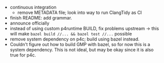 * continuous integration
  * remove METADATA file; look into way to run ClangTidy as CI
* finish README: add grammar.
* announce officially
* instead of using custom p4runtime BUILD, fix problems upstream
  -> this will make `bazel build //... && bazel test //...` possible
* remove system dependency on p4c; build using bazel instead.
* Couldn't figure out how to build GMP with bazel, so for now this is a system
  dependency. This is not ideal, but may be okay since it is also true for p4c.
